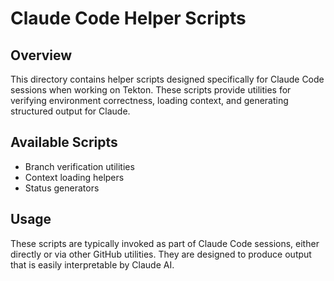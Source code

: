 # Claude Code Helper Scripts

## Overview

This directory contains helper scripts designed specifically for Claude Code sessions when working on Tekton. These scripts provide utilities for verifying environment correctness, loading context, and generating structured output for Claude.

## Available Scripts

- Branch verification utilities
- Context loading helpers
- Status generators

## Usage

These scripts are typically invoked as part of Claude Code sessions, either directly or via other GitHub utilities. They are designed to produce output that is easily interpretable by Claude AI.